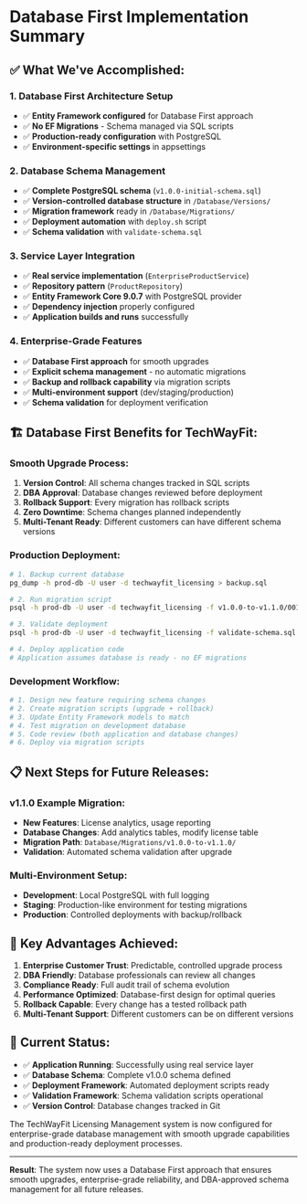 # Database First Implementation Summary

## ✅ **What We've Accomplished:**

### **1. Database First Architecture Setup**
- ✅ **Entity Framework configured** for Database First approach
- ✅ **No EF Migrations** - Schema managed via SQL scripts
- ✅ **Production-ready configuration** with PostgreSQL
- ✅ **Environment-specific settings** in appsettings

### **2. Database Schema Management**
- ✅ **Complete PostgreSQL schema** (`v1.0.0-initial-schema.sql`)
- ✅ **Version-controlled database structure** in `/Database/Versions/`
- ✅ **Migration framework** ready in `/Database/Migrations/`
- ✅ **Deployment automation** with `deploy.sh` script
- ✅ **Schema validation** with `validate-schema.sql`

### **3. Service Layer Integration**
- ✅ **Real service implementation** (`EnterpriseProductService`)
- ✅ **Repository pattern** (`ProductRepository`)
- ✅ **Entity Framework Core 9.0.7** with PostgreSQL provider
- ✅ **Dependency injection** properly configured
- ✅ **Application builds and runs** successfully

### **4. Enterprise-Grade Features**
- ✅ **Database First approach** for smooth upgrades
- ✅ **Explicit schema management** - no automatic migrations
- ✅ **Backup and rollback capability** via migration scripts
- ✅ **Multi-environment support** (dev/staging/production)
- ✅ **Schema validation** for deployment verification

## 🏗️ **Database First Benefits for TechWayFit:**

### **Smooth Upgrade Process:**
1. **Version Control**: All schema changes tracked in SQL scripts
2. **DBA Approval**: Database changes reviewed before deployment
3. **Rollback Support**: Every migration has rollback scripts
4. **Zero Downtime**: Schema changes planned independently
5. **Multi-Tenant Ready**: Different customers can have different schema versions

### **Production Deployment:**
```bash
# 1. Backup current database
pg_dump -h prod-db -U user -d techwayfit_licensing > backup.sql

# 2. Run migration script
psql -h prod-db -U user -d techwayfit_licensing -f v1.0.0-to-v1.1.0/001-upgrade.sql

# 3. Validate deployment
psql -h prod-db -U user -d techwayfit_licensing -f validate-schema.sql

# 4. Deploy application code
# Application assumes database is ready - no EF migrations
```

### **Development Workflow:**
```bash
# 1. Design new feature requiring schema changes
# 2. Create migration scripts (upgrade + rollback)
# 3. Update Entity Framework models to match
# 4. Test migration on development database
# 5. Code review (both application and database changes)
# 6. Deploy via migration scripts
```

## 📋 **Next Steps for Future Releases:**

### **v1.1.0 Example Migration:**
- **New Features**: License analytics, usage reporting
- **Database Changes**: Add analytics tables, modify license table
- **Migration Path**: `Database/Migrations/v1.0.0-to-v1.1.0/`
- **Validation**: Automated schema validation after upgrade

### **Multi-Environment Setup:**
- **Development**: Local PostgreSQL with full logging
- **Staging**: Production-like environment for testing migrations
- **Production**: Controlled deployments with backup/rollback

## 🎯 **Key Advantages Achieved:**

1. **Enterprise Customer Trust**: Predictable, controlled upgrade process
2. **DBA Friendly**: Database professionals can review all changes
3. **Compliance Ready**: Full audit trail of schema evolution
4. **Performance Optimized**: Database-first design for optimal queries
5. **Rollback Capable**: Every change has a tested rollback path
6. **Multi-Tenant Support**: Different customers can be on different versions

## 🚀 **Current Status:**

- ✅ **Application Running**: Successfully using real service layer
- ✅ **Database Schema**: Complete v1.0.0 schema defined
- ✅ **Deployment Framework**: Automated deployment scripts ready
- ✅ **Validation Framework**: Schema validation scripts operational
- ✅ **Version Control**: Database changes tracked in Git

The TechWayFit Licensing Management system is now configured for enterprise-grade database management with smooth upgrade capabilities and production-ready deployment processes.

---

**Result**: The system now uses a Database First approach that ensures smooth upgrades, enterprise-grade reliability, and DBA-approved schema management for all future releases.
